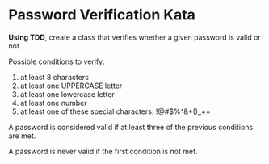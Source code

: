 # Password Verification Kata

**Using TDD**, create a class that verifies whether a given password is valid or not.

Possible conditions to verify:
1. at least 8 characters
2. at least one UPPERCASE letter
3. at least one lowercase letter
4. at least one number
5. at least one of these special characters: !@#$%^&*()_+= 

A password is considered valid if at least three of the previous conditions are met.

A password is never valid if the first condition is not met.